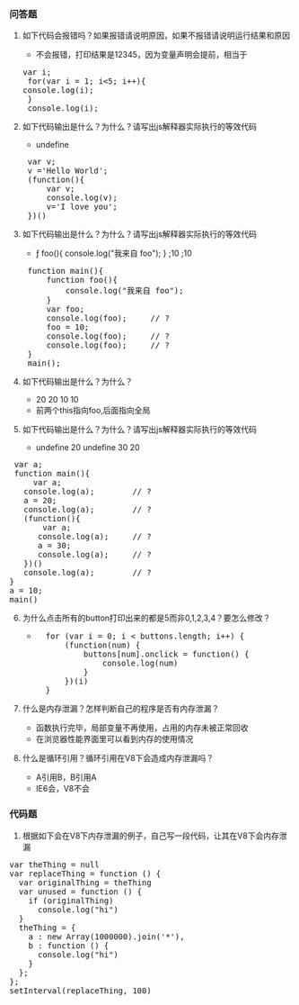 ### 问答题
1. 如下代码会报错吗？如果报错请说明原因，如果不报错请说明运行结果和原因
    * 不会报错，打印结果是12345，因为变量声明会提前，相当于
  
    <pre>var i;
    for(var i = 1; i<5; i++){
   console.log(i);
    }
    console.log(i);</pre>
1. 如下代码输出是什么？为什么？请写出js解释器实际执行的等效代码
    * undefine
    <pre>
    var v;
    v ='Hello World'; 
    (function(){ 
        var v;
        console.log(v); 
        v='I love you'; 
    })()</pre>

1. 如下代码输出是什么？为什么？请写出js解释器实际执行的等效代码
    * ƒ foo(){ 
            console.log("我来自 foo"); 
        }  ;10 ;10

    <pre>
    function main(){ 
        function foo(){ 
            console.log("我来自 foo"); 
        }
        var foo;
        console.log(foo);     // ?
        foo = 10;
        console.log(foo);     // ?
        console.log(foo);     // ?
    } 
    main();</pre>

4. 如下代码输出是什么？为什么？
    * 20 20 10 10
    * 前两个this指向foo,后面指向全局

1. 如下代码输出是什么？为什么？请写出js解释器实际执行的等效代码
    * undefine 20 undefine 30 20
<pre>
 var a;
 function main(){
     var a;
   console.log(a);        // ?
   a = 20;
   console.log(a);        // ?
   (function(){
       var a;
      console.log(a);     // ?
      a = 30;
      console.log(a);     // ?
   })()
   console.log(a);        // ?
}
a = 10;
main()
</pre>

6. 为什么点击所有的button打印出来的都是5而非0,1,2,3,4？要怎么修改？
    * <pre>
        for (var i = 0; i < buttons.length; i++) {
            (function(num) {
                buttons[num].onclick = function() {
                    console.log(num)
                }
            })(i)
        }
    </pre>

1. 什么是内存泄漏？怎样判断自己的程序是否有内存泄漏？
    * 函数执行完毕，局部变量不再使用，占用的内存未被正常回收
    * 在浏览器性能界面里可以看到内存的使用情况

8. 什么是循环引用？循环引用在V8下会造成内存泄漏吗？
    * A引用B，B引用A
    * IE6会，V8不会
### 代码题
1. 根据如下会在V8下内存泄漏的例子，自己写一段代码，让其在V8下会内存泄漏
<pre>
var theThing = null
var replaceThing = function () {  
  var originalThing = theThing
  var unused = function () {
    if (originalThing)
      console.log("hi")
  }
  theThing = {
    a : new Array(1000000).join('*'),
    b : function () {
      console.log("hi")
    }
  };
};
setInterval(replaceThing, 100)
</pre>